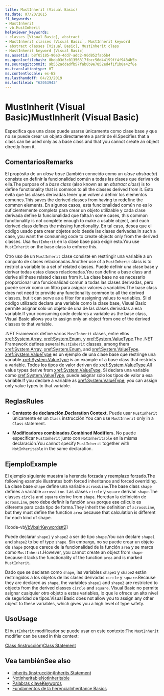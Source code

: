 ```yaml
---
title: MustInherit (Visual Basic)
ms.date: 07/20/2015
f1_keywords:
- MustInherit
- vb.MustInherit
helpviewer_keywords:
- classes [Visual Basic], abstract
- MustInherit classes [Visual Basic], MustInherit keyword
- abstract classes [Visual Basic], MustInherit class
- MustInherit keyword [Visual Basic]
ms.assetid: b8f05185-90e3-4dd7-adc2-90d852fab5b4
ms.openlocfilehash: 0bda03d3c01356317fbcc56d44199ff4f9484b5b
ms.sourcegitcommit: 9b552addadfb57fab0b9e7852ed4f1f1b8a42f8e
ms.translationtype: HT
ms.contentlocale: es-ES
ms.lasthandoff: 04/23/2019
ms.locfileid: "62053943"
---
```

# <a name="mustinherit-visual-basic"></a><span data-ttu-id="07773-102">MustInherit (Visual Basic)</span><span class="sxs-lookup"><span data-stu-id="07773-102">MustInherit (Visual Basic)</span></span>
<span data-ttu-id="07773-103">Especifica que una clase puede usarse únicamente como clase base y que no se puede crear un objeto directamente a partir de él.</span><span class="sxs-lookup"><span data-stu-id="07773-103">Specifies that a class can be used only as a base class and that you cannot create an object directly from it.</span></span>  
  
## <a name="remarks"></a><span data-ttu-id="07773-104">Comentarios</span><span class="sxs-lookup"><span data-stu-id="07773-104">Remarks</span></span>  
 <span data-ttu-id="07773-105">El propósito de un *clase base* (también conocido como un *clase abstracta*) consiste en definir la funcionalidad común a todas las clases que derivan de ella.</span><span class="sxs-lookup"><span data-stu-id="07773-105">The purpose of a *base class* (also known as an *abstract class*) is to define functionality that is common to all the classes derived from it.</span></span> <span data-ttu-id="07773-106">Esto evita que las clases derivadas tener que volver a definir los elementos comunes.</span><span class="sxs-lookup"><span data-stu-id="07773-106">This saves the derived classes from having to redefine the common elements.</span></span> <span data-ttu-id="07773-107">En algunos casos, esta funcionalidad común no es lo suficientemente completa para crear un objeto utilizable y cada clase derivada define la funcionalidad que falta.</span><span class="sxs-lookup"><span data-stu-id="07773-107">In some cases, this common functionality is not complete enough to make a usable object, and each derived class defines the missing functionality.</span></span> <span data-ttu-id="07773-108">En tal caso, desea que el código usado para crear objetos solo desde las clases derivadas.</span><span class="sxs-lookup"><span data-stu-id="07773-108">In such a case, you want the consuming code to create objects only from the derived classes.</span></span> <span data-ttu-id="07773-109">Usa `MustInherit` en la clase base para exigir esto.</span><span class="sxs-lookup"><span data-stu-id="07773-109">You use `MustInherit` on the base class to enforce this.</span></span>  
  
 <span data-ttu-id="07773-110">Otro uso de un `MustInherit` clase consiste en restringir una variable a un conjunto de clases relacionadas.</span><span class="sxs-lookup"><span data-stu-id="07773-110">Another use of a `MustInherit` class is to restrict a variable to a set of related classes.</span></span> <span data-ttu-id="07773-111">Puede definir una clase base y derivar todas estas clases relacionadas.</span><span class="sxs-lookup"><span data-stu-id="07773-111">You can define a base class and derive all these related classes from it.</span></span> <span data-ttu-id="07773-112">La clase base no es necesario proporcionar una funcionalidad común a todas las clases derivadas, pero puede servir como un filtro para asignar valores a variables.</span><span class="sxs-lookup"><span data-stu-id="07773-112">The base class does not need to provide any functionality common to all the derived classes, but it can serve as a filter for assigning values to variables.</span></span> <span data-ttu-id="07773-113">Si el código utilizado declara una variable como la clase base, Visual Basic permite asignar solo un objeto de una de las clases derivadas a esa variable.</span><span class="sxs-lookup"><span data-stu-id="07773-113">If your consuming code declares a variable as the base class, Visual Basic allows you to assign only an object from one of the derived classes to that variable.</span></span>  
  
 <span data-ttu-id="07773-114">.NET Framework define varios `MustInherit` clases, entre ellos <xref:System.Array>, <xref:System.Enum>, y <xref:System.ValueType>.</span><span class="sxs-lookup"><span data-stu-id="07773-114">The .NET Framework defines several `MustInherit` classes, among them <xref:System.Array>, <xref:System.Enum>, and <xref:System.ValueType>.</span></span> <span data-ttu-id="07773-115"><xref:System.ValueType> es un ejemplo de una clase base que restringe una variable.</span><span class="sxs-lookup"><span data-stu-id="07773-115"><xref:System.ValueType> is an example of a base class that restricts a variable.</span></span> <span data-ttu-id="07773-116">Todos los tipos de valor derivan de <xref:System.ValueType>.</span><span class="sxs-lookup"><span data-stu-id="07773-116">All value types derive from <xref:System.ValueType>.</span></span> <span data-ttu-id="07773-117">Si declara una variable como <xref:System.ValueType>, puede asignar solo los tipos de valor a esa variable.</span><span class="sxs-lookup"><span data-stu-id="07773-117">If you declare a variable as <xref:System.ValueType>, you can assign only value types to that variable.</span></span>  
  
## <a name="rules"></a><span data-ttu-id="07773-118">Reglas</span><span class="sxs-lookup"><span data-stu-id="07773-118">Rules</span></span>  
  
- <span data-ttu-id="07773-119">**Contexto de declaración.**</span><span class="sxs-lookup"><span data-stu-id="07773-119">**Declaration Context.**</span></span> <span data-ttu-id="07773-120">Puede usar `MustInherit` únicamente en un `Class` instrucción.</span><span class="sxs-lookup"><span data-stu-id="07773-120">You can use `MustInherit` only in a `Class` statement.</span></span>  
  
- <span data-ttu-id="07773-121">**Modificadores combinados.**</span><span class="sxs-lookup"><span data-stu-id="07773-121">**Combined Modifiers.**</span></span> <span data-ttu-id="07773-122">No puede especificar `MustInherit` junto con `NotInheritable` en la misma declaración.</span><span class="sxs-lookup"><span data-stu-id="07773-122">You cannot specify `MustInherit` together with `NotInheritable` in the same declaration.</span></span>  
  
## <a name="example"></a><span data-ttu-id="07773-123">Ejemplo</span><span class="sxs-lookup"><span data-stu-id="07773-123">Example</span></span>  
 <span data-ttu-id="07773-124">El ejemplo siguiente muestra la herencia forzada y reemplazo forzado.</span><span class="sxs-lookup"><span data-stu-id="07773-124">The following example illustrates both forced inheritance and forced overriding.</span></span> <span data-ttu-id="07773-125">La clase base `shape` define una variable `acrossLine`.</span><span class="sxs-lookup"><span data-stu-id="07773-125">The base class `shape` defines a variable `acrossLine`.</span></span> <span data-ttu-id="07773-126">Las clases `circle` y `square` derivan `shape`.</span><span class="sxs-lookup"><span data-stu-id="07773-126">The classes `circle` and `square` derive from `shape`.</span></span> <span data-ttu-id="07773-127">Heredan la definición de `acrossLine`, pero debe definir la función `area` porque ese cálculo es diferente para cada tipo de forma.</span><span class="sxs-lookup"><span data-stu-id="07773-127">They inherit the definition of `acrossLine`, but they must define the function `area` because that calculation is different for each kind of shape.</span></span>  
  
 [!code-vb[VbVbalrKeywords#2](~/samples/snippets/visualbasic/VS_Snippets_VBCSharp/VbVbalrKeywords/VB/Class1.vb#2)]  
  
 <span data-ttu-id="07773-128">Puede declarar `shape1` y `shape2` a ser de tipo `shape`.</span><span class="sxs-lookup"><span data-stu-id="07773-128">You can declare `shape1` and `shape2` to be of type `shape`.</span></span> <span data-ttu-id="07773-129">Sin embargo, no se puede crear un objeto de `shape` porque carece de la funcionalidad de la función `area` y se marca como `MustInherit`.</span><span class="sxs-lookup"><span data-stu-id="07773-129">However, you cannot create an object from `shape` because it lacks the functionality of the function `area` and is marked `MustInherit`.</span></span>  
  
 <span data-ttu-id="07773-130">Dado que se declaran como `shape`, las variables `shape1` y `shape2` están restringidos a los objetos de las clases derivadas `circle` y `square`.</span><span class="sxs-lookup"><span data-stu-id="07773-130">Because they are declared as `shape`, the variables `shape1` and `shape2` are restricted to objects from the derived classes `circle` and `square`.</span></span> <span data-ttu-id="07773-131">Visual Basic no permite asignar cualquier otro objeto a estas variables, lo que le ofrece un alto nivel de seguridad de tipos.</span><span class="sxs-lookup"><span data-stu-id="07773-131">Visual Basic does not allow you to assign any other object to these variables, which gives you a high level of type safety.</span></span>  
  
## <a name="usage"></a><span data-ttu-id="07773-132">Uso</span><span class="sxs-lookup"><span data-stu-id="07773-132">Usage</span></span>  
 <span data-ttu-id="07773-133">El `MustInherit` modificador se puede usar en este contexto:</span><span class="sxs-lookup"><span data-stu-id="07773-133">The `MustInherit` modifier can be used in this context:</span></span>  
  
 [<span data-ttu-id="07773-134">Class (instrucción)</span><span class="sxs-lookup"><span data-stu-id="07773-134">Class Statement</span></span>](../../../visual-basic/language-reference/statements/class-statement.md)  
  
## <a name="see-also"></a><span data-ttu-id="07773-135">Vea también</span><span class="sxs-lookup"><span data-stu-id="07773-135">See also</span></span>

- [<span data-ttu-id="07773-136">Inherits (instrucción)</span><span class="sxs-lookup"><span data-stu-id="07773-136">Inherits Statement</span></span>](../../../visual-basic/language-reference/statements/inherits-statement.md)
- [<span data-ttu-id="07773-137">NotInheritable</span><span class="sxs-lookup"><span data-stu-id="07773-137">NotInheritable</span></span>](../../../visual-basic/language-reference/modifiers/notinheritable.md)
- [<span data-ttu-id="07773-138">Palabras clave</span><span class="sxs-lookup"><span data-stu-id="07773-138">Keywords</span></span>](../../../visual-basic/language-reference/keywords/index.md)
- [<span data-ttu-id="07773-139">Fundamentos de la herencia</span><span class="sxs-lookup"><span data-stu-id="07773-139">Inheritance Basics</span></span>](../../../visual-basic/programming-guide/language-features/objects-and-classes/inheritance-basics.md)
